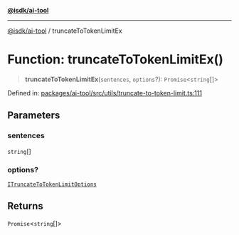 [**@isdk/ai-tool**](../README.md)

***

[@isdk/ai-tool](../globals.md) / truncateToTokenLimitEx

# Function: truncateToTokenLimitEx()

> **truncateToTokenLimitEx**(`sentences`, `options`?): `Promise`\<`string`[]\>

Defined in: [packages/ai-tool/src/utils/truncate-to-token-limit.ts:111](https://github.com/isdk/ai-tool.js/blob/6a89194ac34437a1bc58f7ec590cd22976939ca6/src/utils/truncate-to-token-limit.ts#L111)

## Parameters

### sentences

`string`[]

### options?

[`ITruncateToTokenLimitOptions`](../interfaces/ITruncateToTokenLimitOptions.md)

## Returns

`Promise`\<`string`[]\>
